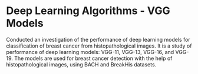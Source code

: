 # Deep Learning Algorithms - VGG Models

Conducted an investigation of the performance of deep learning models for classification of breast cancer from histopathological images. It is a study of performance of deep learning models: VGG-11, VGG-13, VGG-16, and VGG-19. The models are used for breast cancer detection with the help of histopathological images, using BACH and BreakHis datasets.